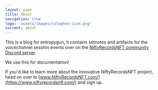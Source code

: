 ```yaml
---
layout: page
title: About
navigation: true
logo: 'assets/images/colophon-icon.png'
current: about
---
```


This is a blog for entropygun, it contains setnotes and artifacts for the voicechannel sesshin events over on the [NiftyRecordsNFT community Discord server](https://discord.gg/4FgUScNF23).

We use this for documentation!

If you'd like to learn more about the innovative NiftyRecordsNFT project, head on over to [www.NiftyRecordsNFT.com/](https://www.niftyrecordsnft.com/) and sign up.
